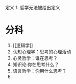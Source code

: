 定义
	1. 哲学无法被给出定义



# 分科
1. [[逻辑学]] 
2. 认知心理学：思考的心理活动
3. 心灵哲学：谁在思考？
4. 知识论:你在思考什么？
5. 语言哲学：你用什么思考？
6. 